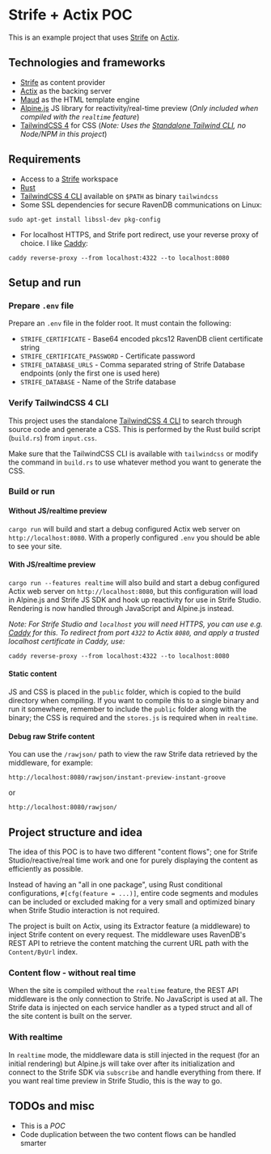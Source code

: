 # Strife + Actix POC
This is an example project that uses [Strife](https://strife.app/) on [Actix](https://actix.rs/).

## Technologies and frameworks
* [Strife](https://strife.app) as content provider
* [Actix](https://actix.rs/) as the backing server
* [Maud](https://maud.lambda.xyz/) as the HTML template engine
* [Alpine.js](https://alpinejs.dev/) JS library for reactivity/real-time preview (_Only included when compiled with the `realtime` feature_)
* [TailwindCSS 4](https://tailwindcss.com/) for CSS (_Note: Uses the [Standalone Tailwind CLI](https://github.com/tailwindlabs/tailwindcss/releases/latest), no Node/NPM in this project_)

## Requirements
* Access to a [Strife](https://strife.app) workspace
* [Rust](https://www.rust-lang.org/tools/install)
* [TailwindCSS 4 CLI](https://github.com/tailwindlabs/tailwindcss/releases/latest) available on `$PATH` as binary `tailwindcss`
* Some SSL dependencies for secure RavenDB communications on Linux:
```
sudo apt-get install libssl-dev pkg-config
```
* For localhost HTTPS, and Strife port redirect, use your reverse proxy of choice. I like [Caddy](https://caddyserver.com/):
```
caddy reverse-proxy --from localhost:4322 --to localhost:8080
```

## Setup and run
### Prepare `.env` file
Prepare an `.env` file in the folder root. It must contain the following:
* `STRIFE_CERTIFICATE` - Base64 encoded pkcs12 RavenDB client certificate string
* `STRIFE_CERTIFICATE_PASSWORD` - Certificate password
* `STRIFE_DATABASE_URLS` - Comma separated string of Strife Database endpoints (only the first one is used here)
* `STRIFE_DATABASE` - Name of the Strife database

### Verify TailwindCSS 4 CLI
This project uses the standalone [TailwindCSS 4 CLI](https://github.com/tailwindlabs/tailwindcss/releases/latest) to search through source code and generate a CSS. This is performed by the Rust build script (`build.rs`) from `input.css`.

Make sure that the TailwindCSS CLI is available with `tailwindcss` or modify the command in `build.rs` to use whatever method you want to generate the CSS.

### Build or run
#### Without JS/realtime preview
`cargo run` will build and start a debug configured Actix web server on `http://localhost:8080`. With a properly configured `.env` you should be able to see your site.

#### With JS/realtime preview
`cargo run --features realtime` will also build and start a debug configured Actix web server on `http://localhost:8080`, but this configuration will load in Alpine.js and Strife JS SDK and hook up reactivity for use in Strife Studio. Rendering is now handled through JavaScript and Alpine.js instead.

_Note: For Strife Studio and `localhost` you will need HTTPS, you can use e.g. [Caddy](https://caddyserver.com/) for this. To redirect from port `4322` to Actix `8080`, and apply a trusted localhost certificate in Caddy, use:_

```
caddy reverse-proxy --from localhost:4322 --to localhost:8080
```
#### Static content
JS and CSS is placed in the `public` folder, which is copied to the build directory when compiling. If you want to compile this to a single binary and run it somewhere, remember to include the `public` folder along with the binary; the CSS is required and the `stores.js` is required when in `realtime`.

#### Debug raw Strife content
You can use the `/rawjson/` path to view the raw Strife data retrieved by the middleware, for example:

```
http://localhost:8080/rawjson/instant-preview-instant-groove
```
or
```
http://localhost:8080/rawjson/
```

## Project structure and idea
The idea of this POC is to have two different "content flows"; one for Strife Studio/reactive/real time work and one for purely displaying the content as efficiently as possible.

Instead of having an "all in one package", using Rust conditional configurations, `#[cfg(feature = ...)]`, entire code segments and modules can be included or excluded making for a very small and optimized binary when Strife Studio interaction is not required.

The project is built on Actix, using its Extractor feature (a middleware) to inject Strife content on every request. The middleware uses RavenDB's REST API to retrieve the content matching the current URL path with the `Content/ByUrl` index.

### Content flow - without real time
When the site is compiled without the `realtime` feature, the REST API middleware is the only connection to Strife. No JavaScript is used at all. The Strife data is injected on each service handler as a typed struct and all of the site content is built on the server.

### With realtime
In `realtime` mode, the middleware data is still injected in the request (for an initial rendering) but Alpine.js will take over after its initialization and connect to the Strife SDK via `subscribe` and handle everything from there. If you want real time preview in Strife Studio, this is the way to go.

## TODOs and misc
* This is  a _POC_
* Code duplication between the two content flows can be handled smarter
